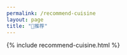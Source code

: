 ```yaml
---
permalink: /recommend-cuisine
layout: page
title: "🦔推荐"
---
```

{% include recommend-cuisine.html %}